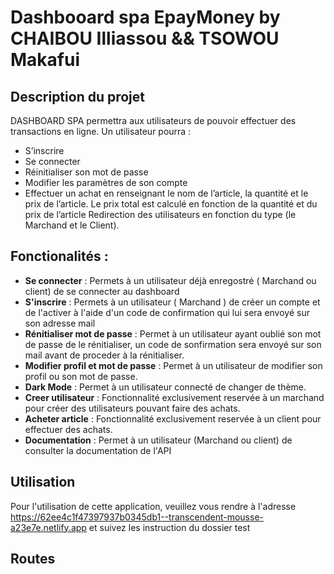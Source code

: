# Dashbooard spa EpayMoney by CHAIBOU Illiassou && TSOWOU Makafui

## Description du projet

DASHBOARD SPA permettra aux utilisateurs de pouvoir effectuer des transactions en ligne. 
Un utilisateur pourra :
*	S’inscrire
*	Se connecter
*	Réinitialiser son mot de passe
* Modifier les paramètres de son compte
*	Effectuer un achat en renseignant le nom de l’article, la quantité et le prix de l’article. 
Le prix total est calculé en fonction de la quantité et du prix de l’article
Redirection des utilisateurs en fonction du type (le Marchand et le Client).

## Fonctionalités :

* **Se connecter** : Permets à un utilisateur déjà enregostré ( Marchand ou client) de se connecter au dashboard
* **S'inscrire** : Permets à un utilisateur ( Marchand ) de créer un compte et de l'activer à l'aide d'un code de confirmation qui lui sera envoyé sur son adresse mail
* **Rénitialiser mot de passe** : Permet à un utilisateur ayant oublié son mot de passe de le rénitialiser, un code de sonfirmation sera envoyé sur son mail avant de proceder à la rénitialiser.
* **Modifier profil et mot de passe** : Permet à un utilisateur de modifier son profil ou son mot de passe.
* **Dark Mode** : Permet à un utilisateur connecté de changer de thème.
* **Creer utilisateur** : Fonctionnalité exclusivement reservée à un marchand pour créer des utilisateurs pouvant faire des achats.
* **Acheter article** : Fonctionnalité exclusivement reservée à un client pour effectuer des achats.
* **Documentation** : Permet à un utilisateur (Marchand ou client) de consulter la documentation de l'API

## Utilisation

Pour l'utilisation de cette application, veuillez vous rendre à l'adresse https://62ee4c1f47397937b0345db1--transcendent-mousse-a23e7e.netlify.app et suivez les instruction du dossier test

## Routes
